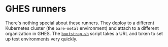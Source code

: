 # GHES runners

There's nothing special about these runners.  They deploy to a different Kubernetes cluster (the `bare-metal` environment) and attach to a different organization in GHES.  The [`bootstrap.sh`](bootstrap.sh) script takes a URL and token to set up test environments very quickly.
